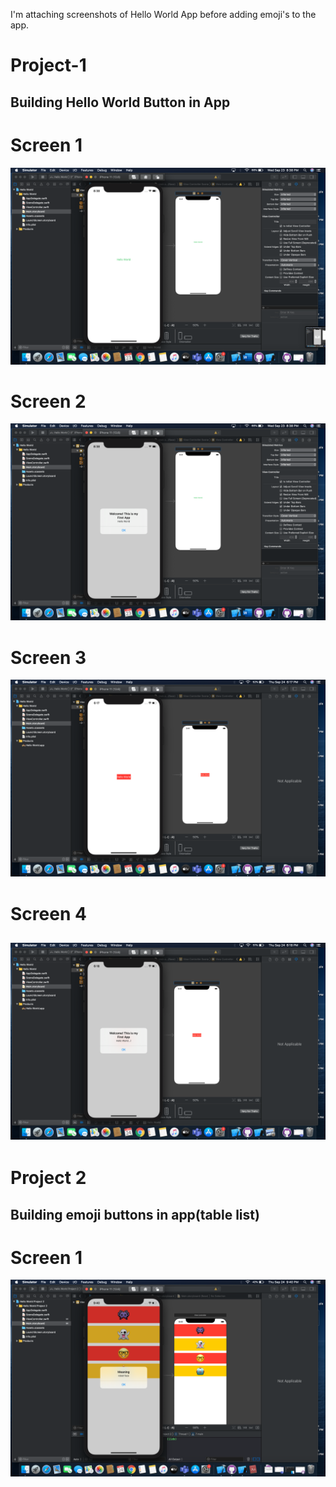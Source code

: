 I'm attaching screenshots of Hello World App before adding emoji's to the app.

# Project-1

Building Hello World Button in App
---------------------------
# Screen 1
![Screen 1](https://github.com/anshithavelagapudi/Turn-in-BOTH-Hello-World-and-TableList-projects-Chapt-3-/blob/master/Screen%201.png)

# Screen 2
![Screen 2](https://github.com/anshithavelagapudi/Turn-in-BOTH-Hello-World-and-TableList-projects-Chapt-3-/blob/master/Screen%202.png)

# Screen 3
![Screen 3](https://github.com/anshithavelagapudi/Turn-in-BOTH-Hello-World-and-TableList-projects-Chapt-3-/blob/master/Screen%204.png)

# Screen 4
![Screen 4](https://github.com/anshithavelagapudi/Turn-in-BOTH-Hello-World-and-TableList-projects-Chapt-3-/blob/master/Screen%203.png)
-----------------------------
# Project 2

Building emoji buttons in app(table list)
-----------------------------
# Screen 1
![Screen 1](https://github.com/anshithavelagapudi/Turn-in-BOTH-Hello-World-and-TableList-projects-Chapt-3-/blob/master/Screen%205.png)
